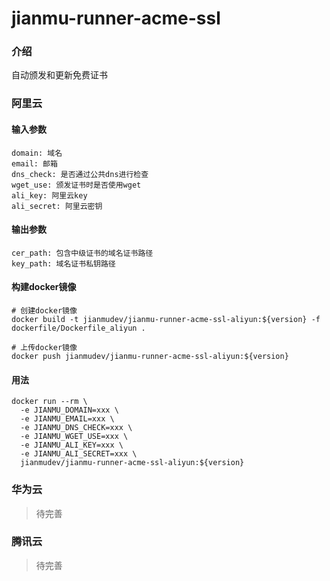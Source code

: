 #  jianmu-runner-acme-ssl

### 介绍

自动颁发和更新免费证书

### 阿里云

#### 输入参数

```
domain: 域名
email: 邮箱
dns_check: 是否通过公共dns进行检查
wget_use: 颁发证书时是否使用wget
ali_key: 阿里云key
ali_secret: 阿里云密钥
```

#### 输出参数

```
cer_path: 包含中级证书的域名证书路径
key_path: 域名证书私钥路径
```

####  构建docker镜像

```
# 创建docker镜像
docker build -t jianmudev/jianmu-runner-acme-ssl-aliyun:${version} -f dockerfile/Dockerfile_aliyun .

# 上传docker镜像
docker push jianmudev/jianmu-runner-acme-ssl-aliyun:${version}
```

####  用法

```
docker run --rm \
  -e JIANMU_DOMAIN=xxx \
  -e JIANMU_EMAIL=xxx \
  -e JIANMU_DNS_CHECK=xxx \
  -e JIANMU_WGET_USE=xxx \
  -e JIANMU_ALI_KEY=xxx \
  -e JIANMU_ALI_SECRET=xxx \
  jianmudev/jianmu-runner-acme-ssl-aliyun:${version}
```

### 华为云

> 待完善

### 腾讯云

> 待完善
